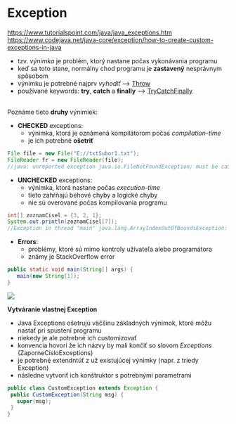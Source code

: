# Exception
https://www.tutorialspoint.com/java/java_exceptions.htm <br>
https://www.codejava.net/java-core/exception/how-to-create-custom-exceptions-in-java <br>
- tzv. *výnimka* je problém, ktorý nastane počas vykonávania programu
- keď sa toto stane, normálny chod programu je **zastavený** nesprávnym spôsobom
- výnimku je potrebné najprv *vyhodiť* --> [Throw](https://github.com/absolutty/javaDocs/tree/master/throw)
- používané keywords: **try**, **catch** a **finally** --> [TryCatchFinally](https://github.com/absolutty/javaDocs/tree/master/TryCatchFinally)

<br>Poznáme tieto **druhy** výnimiek: 
- **CHECKED** exceptions:
  - výnimka, ktorá je oznámená kompilátorom počas *compilation-time*
  - je ich potrebné **ošetriť**
```java
File file = new File("E://txtSubor1.txt");
FileReader fr = new FileReader(file);
//java: unreported exception java.io.FileNotFoundException; must be caught or declared to be thrown
  ```
  
- **UNCHECKED** exceptions:
  - výnimka, ktorá nastane počas *execution-time*
  - tieto zahŕňajú behové chyby a logické chyby
  - nie sú overované počas kompilovania programu
```java
int[] zoznamCisel = {3, 2, 1};
System.out.println(zoznamCisel[7]);
//Exception in thread "main" java.lang.ArrayIndexOutOfBoundsException: Index 7 out of bounds for length 3
```

- **Errors**:
  - problémy, ktoré sú mimo kontroly užívateľa alebo programátora
  - známy je StackOverflow error
 ```java
 public static void main(String[] args) {
    main(new String[1]);
}
 ```
 ![](https://github.com/absolutty/javaDocs/blob/master/Exception/exception-hierarchy.jpg)<br>
 
 **Vytváranie vlastnej Exception**
 - Java Exceptions ošetrujú väčšinu základných výnimok, ktoré môžu nastať pri spustení programu
 - niekedy je ale potrebné ich customizovať
 - konvencia hovorí že ich názvy by mali končiť so slovom *Exceptions* (ZaporneCisloExceptions)
 - je potrebné extendntúť z už existujúcej výnimky (napr. z triedy Exception)
 - následne vytvoriť ich konštruktor s potrebnými parametrami
 ```java
 public class CustomException extends Exception {
  public CustomException(String msg) {
    super(msg);
  }
}
 ```
